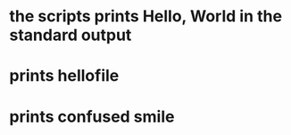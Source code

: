 # the scripts prints Hello, World in the standard output
# prints hellofile
# prints confused smile
